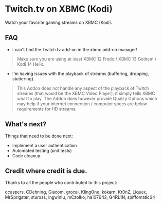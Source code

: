 Twitch.tv on XBMC (Kodi)
==================

Watch your favorite gaming streams on XBMC (Kodi).

FAQ
----------------

* I can't find the Twitch.tv add-on in the xbmc add-on manager!

> Make sure you are using at least XBMC 12 Frodo / XBMC 13 Gotham / Kodi 14 Helix.

* I'm having issues with the playback of streams (buffering, dropping, stuttering).

> This Addon does not handle any aspect of the playback of Twitch streams (that would be the XBMC Video Player), it simply tells XBMC what to play.
> The Addon does however provide Quality Options which may help if your internet connection / computer specs are below requirements for HD streams.


What's next?
----------------

Things that need to be done next:

* Implement a user authentication
* Automated testing (unit tests)
* Code cleanup

Credit where credit is due.
----------------

Thanks to all the people who contributed to this project:

ccaspers, CDehning, Giacom, grocal, KlingOne, kokarn, Kr0nZ, Liquex, MrSprigster, stuross, ingwinlu, mCzolko, ha107642, G4RL1N, spiffomatic64
